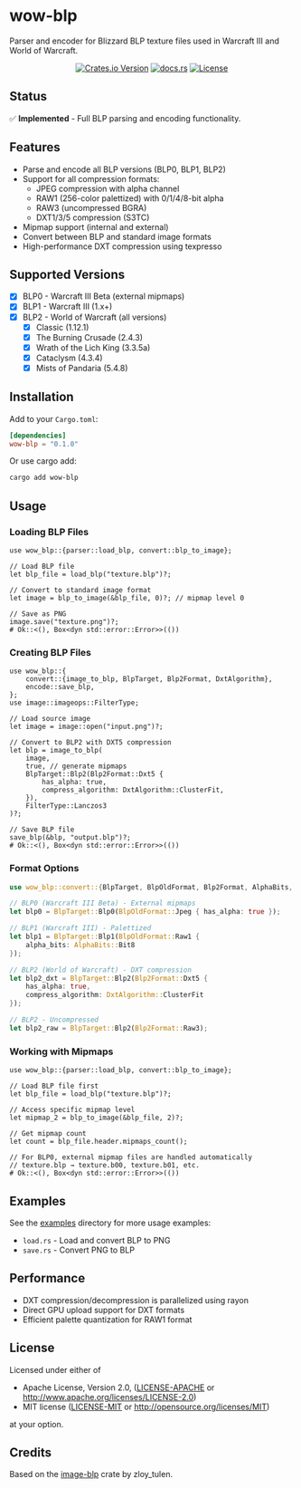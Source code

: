 # wow-blp

Parser and encoder for Blizzard BLP texture files used in Warcraft III and World of Warcraft.

<div align="center">

[![Crates.io Version](https://img.shields.io/crates/v/wow-blp)](https://crates.io/crates/wow-blp)
[![docs.rs](https://img.shields.io/docsrs/wow-blp)](https://docs.rs/wow-blp)
[![License](https://img.shields.io/crates/l/wow-blp.svg)](https://github.com/wowemulation-dev/warcraft-rs#license)

</div>

## Status

✅ **Implemented** - Full BLP parsing and encoding functionality.

## Features

- Parse and encode all BLP versions (BLP0, BLP1, BLP2)
- Support for all compression formats:
  - JPEG compression with alpha channel
  - RAW1 (256-color palettized) with 0/1/4/8-bit alpha
  - RAW3 (uncompressed BGRA)
  - DXT1/3/5 compression (S3TC)
- Mipmap support (internal and external)
- Convert between BLP and standard image formats
- High-performance DXT compression using texpresso

## Supported Versions

- [x] BLP0 - Warcraft III Beta (external mipmaps)
- [x] BLP1 - Warcraft III (1.x+)
- [x] BLP2 - World of Warcraft (all versions)
  - [x] Classic (1.12.1)
  - [x] The Burning Crusade (2.4.3)
  - [x] Wrath of the Lich King (3.3.5a)
  - [x] Cataclysm (4.3.4)
  - [x] Mists of Pandaria (5.4.8)

## Installation

Add to your `Cargo.toml`:

```toml
[dependencies]
wow-blp = "0.1.0"
```

Or use cargo add:

```bash
cargo add wow-blp
```

## Usage

### Loading BLP Files

```rust,no_run
use wow_blp::{parser::load_blp, convert::blp_to_image};

// Load BLP file
let blp_file = load_blp("texture.blp")?;

// Convert to standard image format
let image = blp_to_image(&blp_file, 0)?; // mipmap level 0

// Save as PNG
image.save("texture.png")?;
# Ok::<(), Box<dyn std::error::Error>>(())
```

### Creating BLP Files

```rust,no_run
use wow_blp::{
    convert::{image_to_blp, BlpTarget, Blp2Format, DxtAlgorithm},
    encode::save_blp,
};
use image::imageops::FilterType;

// Load source image
let image = image::open("input.png")?;

// Convert to BLP2 with DXT5 compression
let blp = image_to_blp(
    image,
    true, // generate mipmaps
    BlpTarget::Blp2(Blp2Format::Dxt5 {
        has_alpha: true,
        compress_algorithm: DxtAlgorithm::ClusterFit,
    }),
    FilterType::Lanczos3
)?;

// Save BLP file
save_blp(&blp, "output.blp")?;
# Ok::<(), Box<dyn std::error::Error>>(())
```

### Format Options

```rust
use wow_blp::convert::{BlpTarget, BlpOldFormat, Blp2Format, AlphaBits, DxtAlgorithm};

// BLP0 (Warcraft III Beta) - External mipmaps
let blp0 = BlpTarget::Blp0(BlpOldFormat::Jpeg { has_alpha: true });

// BLP1 (Warcraft III) - Palettized
let blp1 = BlpTarget::Blp1(BlpOldFormat::Raw1 {
    alpha_bits: AlphaBits::Bit8
});

// BLP2 (World of Warcraft) - DXT compression
let blp2_dxt = BlpTarget::Blp2(Blp2Format::Dxt5 {
    has_alpha: true,
    compress_algorithm: DxtAlgorithm::ClusterFit
});

// BLP2 - Uncompressed
let blp2_raw = BlpTarget::Blp2(Blp2Format::Raw3);
```

### Working with Mipmaps

```rust,no_run
use wow_blp::{parser::load_blp, convert::blp_to_image};

// Load BLP file first
let blp_file = load_blp("texture.blp")?;

// Access specific mipmap level
let mipmap_2 = blp_to_image(&blp_file, 2)?;

// Get mipmap count
let count = blp_file.header.mipmaps_count();

// For BLP0, external mipmap files are handled automatically
// texture.blp → texture.b00, texture.b01, etc.
# Ok::<(), Box<dyn std::error::Error>>(())
```

## Examples

See the [examples](examples/) directory for more usage examples:

- `load.rs` - Load and convert BLP to PNG
- `save.rs` - Convert PNG to BLP

## Performance

- DXT compression/decompression is parallelized using rayon
- Direct GPU upload support for DXT formats
- Efficient palette quantization for RAW1 format

## License

Licensed under either of

- Apache License, Version 2.0, ([LICENSE-APACHE](../../LICENSE-APACHE) or <http://www.apache.org/licenses/LICENSE-2.0>)
- MIT license ([LICENSE-MIT](../../LICENSE-MIT) or <http://opensource.org/licenses/MIT>)

at your option.

## Credits

Based on the [image-blp](https://github.com/zloy-tulen/image-blp) crate by zloy_tulen.
